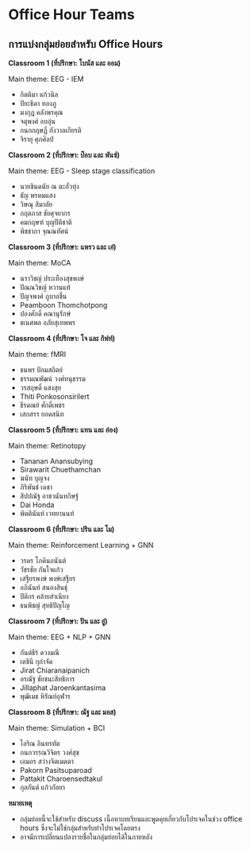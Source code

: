 # Office Hour Teams

## การแบ่งกลุ่มย่อยสำหรับ Office Hours

**Classroom 1 (ที่ปรึกษา: โบนัส และ ออม)**

Main theme: EEG - IEM

- กิตติมา แก้วนิล
- ปิยะธิดา ทองภู
- มงกุฎ คลังพรคุณ
- จตุพงศ์ อบอุ่น
- กนกกฤษฏิ์ กังวาลเกียรติ
- จิรายุ ศุภศิลป์

**Classroom 2 (ที่ปรึกษา: ป๊อบ และ พันซ์)**

Main theme: EEG - Sleep stage classification

- นายชินดนัย ณ ตะกั่วทุ่ง
- ธัญ พรหมแสง
- วิษณุ สิมาลัย
- กฤตภาส ชัยศุจยากร
- คมกฤษฑ์ บุญปีติชาติ
- พิชชาภา จุณณทัศน์

**Classroom 3 (ที่ปรึกษา: แพรว และ เอ๋)**

Main theme: MoCA

- นราวิชญ์ ประเทืองสุขพงษ์
- ปัณณวิชญ์ หวานแท้
- ปัญจพงศ์​ ภูบาลชื่น
- Peamboon Thomchotpong
- ปองศักดิ์ คณานุรักษ์
- ธเนศพล อภัยสุเทพพร

**Classroom 4 (ที่ปรึกษา: โจ และ กิฟท์)**

Main theme: fMRI

- ธนพร ป้อมสถิตย์
- ธรรมณพัฒน์ วงศ์ทนุธรรม
- วรสฤษดิ์ แสงสุย
- Thiti Ponkosonsirilert
- ธีรดณย์ ศักดิ์เพชร
- เสกสรร ยอดสนิท

**Classroom 5 (ที่ปรึกษา: แทน และ อ๋อง)**

Main theme: Retinotopy

- Tananan Anansubying
- Sirawarit Chuethamchan
- ฆนัท บุญจง
- ภิริพันธ์ เดชา
- สิปปณัฐ อาชวนันทกิษฐ์
- Dai Honda
- พิตตินันท์ เวทยานนท์

**Classroom 6 (ที่ปรึกษา: ปริน และ โม)**

Main theme: Reinforcement Learning + GNN

- วรดร โภคินอนันต์
- วัชรชัย กันใจแก้ว
- เสฐียรพงษ์ พงษ์เสฐียร
- อภินันท์ สนองสินธุ์
- ปิติกร คล้ายสำเนียง
- ธนพิชญ์ สุทธิปัญโญ

**Classroom 7 (ที่ปรึกษา: ปัน และ อู๋)**

Main theme: EEG + NLP + GNN

- กันต์ธีร์ ดวงมณี
- เตชินี กุกำจัด
- Jirat Chiaranaipanich
- อรณัฐ ชัยชนะสิทธิการ
- Jillaphat Jaroenkantasima
- พุฒิเมธ หิรัณย์อุฬาร

**Classroom 8 (ที่ปรึกษา: ณัฐ และ มอส)**

Main theme: Simulation + BCI

- ไอริณ อินทรทัต
- กนกวรรณวิจิตร วงศ์สุข
- เอมอร สว่างจิตเมตตา
- Pakorn Pasitsuparoad
- Pattakit Charoensedtakul
- กุลกันต์ แก้วกัลยา

<!-- **Classroom 1 (ที่ปรึกษา: โบนัส และ ออม)**
* สิปปณัฐ อาชวนันทกิษฐ์
* เจริญชาติ แซ่จาง
* ภิริพันธ์ เดชา
* Sirawarit Chuethamchan
* ฆนัท บุญจง
* ปัณณวิชญ์ หวานแท้

**Classroom 2 (ที่ปรึกษา: ป๊อบ และ พันซ์)**
* วรสฤษดิ์ แสงสุย
* กิตติมา แก้วนิล
* จิรายุ ศุภศิลป์
* วิษณุ สิมาลัย
* กนกกฤษฏิ์ กังวาลเกียรติ
* ธัญ พรหมแสง
* ธรรมณพัฒน์ วงศ์ทนุธรรม

**Classroom 3 (ที่ปรึกษา: แพรว และ เอ๋)**
* อรณัฐ ชัยชนะสิทธิการ
* เตชินี กุกำจัด
* กันต์ธีร์ ดวงมณี
* ปัญจพงศ์​ ภูบาลชื่น
* ลลิตา ดีเลิศ
* คมกฤษฑ์ บุญปีติชาติ
* ไอริณ อินทรทัต

**Classroom 4 (ที่ปรึกษา: โจ และ กิฟท์)**
* เอมอร สว่างจิตเมตตา
* Thiti Ponkosonsirilert
* กนกวรรณวิจิตร วงศ์สุข
* ปิยะธิดา ทองภู
* เสกสรร ยอดสนิท
* ธนพร ป้อมสถิตย์
* ธีรดณย์ ศักดิ์เพชร

**Classroom 5 (ที่ปรึกษา: แทน และ อ๋อง)**
* มงกุฎ คลังพรคุณ
* ธเนศพล อภัยสุเทพพร
* กฤตภาส ชัยศุจยากร
* Tananan Anansubying
* Dai Honda
* พิตตินันท์ เวทยานนท์

**Classroom 6 (ที่ปรึกษา: ปริน และ โม)**
* วรดร โภคินอนันต์
* วัชรชัย กันใจแก้ว
* เสฐียรพงษ์ พงษ์เสฐียร
* อภินันท์ สนองสินธุ์
* ปิติกร คล้ายสำเนียง
* ธนพิชญ์ สุทธิปัญโญ

**Classroom 7 (ที่ปรึกษา: ปัน และ อู๋)**
* Pakorn Pasitsuparoad
* ปองศักดิ์ คณานุรักษ์
* Jillaphat Jaroenkantasima
* Peamboon Thomchotpong
* พุฒิเมธ หิรัณย์อุฬาร
* พิชชาภา จุณณทัศน์

**Classroom 8 (ที่ปรึกษา: ณัฐ และ มอส)**
* จตุพงศ์ อบอุ่น
* กุลกันต์ แก้วกัลยา
* นราวิชญ์ ประเทืองสุขพงษ์
* นายชินดนัย ณ ตะกั่วทุ่ง
* Pattakit Charoensedtakul
* Jirat Chiaranaipanich -->

<b> หมายเหตุ </b>

- กลุ่มย่อยนี้จะใช้สำหรับ discuss เนื้อหาบทเรียนและพูดคุยเกี่ยวกับโปรเจคในช่วง office hours ซึ่งจะไม่ใช่กลุ่มสำหรับทำโปรเจคโดยตรง
- อาจมีการเปลี่ยนแปลงรายชื่อในกลุ่มย่อยได้ในภายหลัง
